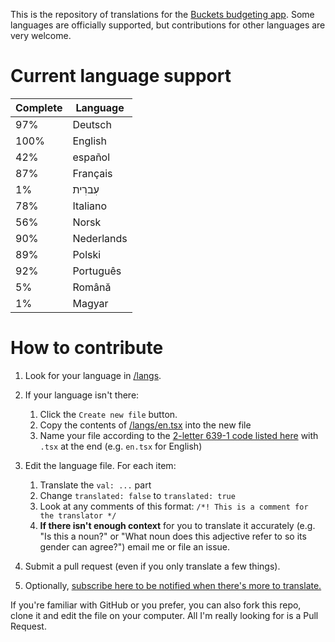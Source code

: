 This is the repository of translations for the [Buckets budgeting app](https://www.budgetwithbuckets.com/).  Some languages are officially supported, but contributions for other languages are very welcome.

# Current language support

<!-- trans stats start -->
| Complete | Language |
|-------|---|
|   97% | Deutsch |
|  100% | English |
|   42% | español |
|   87% | Français |
|    1% | עִברִית |
|   78% | Italiano |
|   56% | Norsk |
|   90% | Nederlands |
|   89% | Polski |
|   92% | Português |
|    5% | Română |
|    1% | Magyar |
<!-- trans stats end -->

# How to contribute

1. Look for your language in [/langs](/langs).
1. If your language isn't there:
   1. Click the `Create new file` button.
   1. Copy the contents of [/langs/en.tsx](/langs/en.tsx) into the new file
   1. Name your file according to the [2-letter 639-1 code listed here](https://en.wikipedia.org/wiki/List_of_ISO_639-1_codes) with `.tsx` at the end (e.g. `en.tsx` for English)

1. Edit the language file.  For each item:
   1. Translate the `val: ...` part
   1. Change `translated: false` to `translated: true`
   1. Look at any comments of this format: `/*! This is a comment for the translator */`
   1. **If there isn't enough context** for you to translate it accurately (e.g. "Is this a noun?" or "What noun does this adjective refer to so its gender can agree?") email me or file an issue.
      

1. Submit a pull request (even if you only translate a few things).

1. Optionally, [subscribe here to be notified when there's more to translate.](https://github.com/buckets/translations/issues/31)

If you're familiar with GitHub or you prefer, you can also fork this repo, clone it and edit the file on your computer.  All I'm really looking for is a Pull Request.

